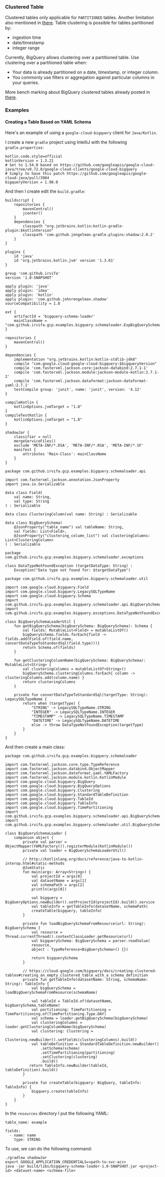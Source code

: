 ### Clustered Table

Clustered tables only applicable for `PARTITIONED` tables. Another limitation also mentioned in [there](https://cloud.google.com/bigquery/docs/creating-clustered-tables#limitations).
Table clustering is possible for tables partitioned by:
 
 - ingestion time
 - date/timestamp
 - integer range
                                                         
Currently, BigQuery allows clustering over a partitioned table. Use clustering over a partitioned table when:

- Your data is already partitioned on a date, timestamp, or integer column.
- You commonly use filters or aggregation against particular columns in your queries.

More bench marking about BigQuery clustered tables already posted in [there](https://medium.com/google-cloud/bigquery-optimized-cluster-your-tables-65e2f684594b).

### Examples

#### Creating a Table Based on YAML Schema

Here's an example of using a `google-cloud-bigquery` client for `Java/Kotlin`.

I create a new `gradle` project using IntelliJ with the following `gradle.properties`:

```aidl
kotlin.code.style=official
kotlinVersion = 1.3.21
# Set to 1.54.0 based on https://github.com/googleapis/google-cloud-java/tree/v0.72.0/google-cloud-clients/google-cloud-bigquery
# Simply to have this patch https://github.com/googleapis/google-cloud-java/pull/3984
bigqueryVersion = 1.98.0
```

And then I create edit the `build.gradle`:
```aidl
buildscript {
    repositories {
        mavenCentral()
        jcenter()
    }
    dependencies {
        classpath "org.jetbrains.kotlin:kotlin-gradle-plugin:$kotlinVersion"
        classpath 'com.github.jengelman.gradle.plugins:shadow:2.0.2'
    }
}

plugins {
    id 'java'
    id 'org.jetbrains.kotlin.jvm' version '1.3.61'
}

group 'com.github.irvifa'
version '1.0-SNAPSHOT'

apply plugin: 'java'
apply plugin: 'idea'
apply plugin: 'kotlin'
apply plugin: 'com.github.johnrengelman.shadow'
sourceCompatibility = 1.8

ext {
    artifactId = 'bigquery-schema-loader'
    mainClassName = "com.github.irvifa.gcp.examples.bigquery.schemaloader.ExpBigQuerySchemaLoader"
}

repositories {
    mavenCentral()
}

dependencies {
    implementation "org.jetbrains.kotlin:kotlin-stdlib-jdk8"
    compile "com.google.cloud:google-cloud-bigquery:$bigqueryVersion"
    compile 'com.fasterxml.jackson.core:jackson-databind:2.7.1-1'
    compile 'com.fasterxml.jackson.module:jackson-module-kotlin:2.7.1-2'
    compile 'com.fasterxml.jackson.dataformat:jackson-dataformat-yaml:2.7.1'
    testCompile group: 'junit', name: 'junit', version: '4.12'
}

compileKotlin {
    kotlinOptions.jvmTarget = "1.8"
}
compileTestKotlin {
    kotlinOptions.jvmTarget = "1.8"
}

shadowJar {
    classifier = null
    mergeServiceFiles()
    exclude 'META-INF/*.DSA', 'META-INF/*.RSA', 'META-INF/*.SF'
    manifest {
        attributes 'Main-Class': mainClassName
    }
}
```


```aidl
package com.github.irvifa.gcp.examples.bigquery.schemaloader.api

import com.fasterxml.jackson.annotation.JsonProperty
import java.io.Serializable

data class Field(
    val name: String,
    val type: String
) : Serializable

data class ClusteringColumn(val name: String) : Serializable

data class BigQuerySchema(
    @JsonProperty("table_name") val tableName: String,
    val fields: List<Field>,
    @JsonProperty("clustering_column_list") val clusteringColumns: List<ClusteringColumn>
) : Serializable
```

```aidl
package com.github.irvifa.gcp.examples.bigquery.schemaloader.exceptions

class DataTypeNotFoundException (targetDataType: String) :
    Exception("Data type not found for: $targetDataType")
```

```aidl
package com.github.irvifa.gcp.examples.bigquery.schemaloader.util

import com.google.cloud.bigquery.Field
import com.google.cloud.bigquery.LegacySQLTypeName
import com.google.cloud.bigquery.Schema
import com.github.irvifa.gcp.examples.bigquery.schemaloader.api.BigQuerySchema
import com.github.irvifa.gcp.examples.bigquery.exceptions.DataTypeNotFoundException

class BigQuerySchemaLoaderUtil {
    fun getBigQuerySchema(bigQuerySchema: BigQuerySchema): Schema {
        val fields: MutableList<Field> = mutableListOf()
        bigQuerySchema.fields.forEach{field -> fields.add(Field.of(field.name, convertDataTypeToStandardSql(field.type)))}
        return Schema.of(fields)
    }

    fun getClusteringColumnName(bigQuerySchema: BigQuerySchema): MutableList<String> {
        val clusteringColumns = mutableListOf<String>()
        bigQuerySchema.clusteringColumns.forEach{ column -> clusteringColumns.add(column.name) }
        return clusteringColumns
    }

    private fun convertDataTypeToStandardSql(targetType: String): LegacySQLTypeName {
        return when (targetType) {
            "STRING" -> LegacySQLTypeName.STRING
            "INTEGER" -> LegacySQLTypeName.INTEGER
            "TIMESTAMP" -> LegacySQLTypeName.TIMESTAMP
            "DATETIME" -> LegacySQLTypeName.DATETIME
            else -> throw DataTypeNotFoundException(targetType)
        }
    }
}
```

And then create a main class:

```aidl
package com.github.irvifa.gcp.examples.bigquery.schemaloader

import com.fasterxml.jackson.core.type.TypeReference
import com.fasterxml.jackson.databind.ObjectMapper
import com.fasterxml.jackson.dataformat.yaml.YAMLFactory
import com.fasterxml.jackson.module.kotlin.KotlinModule
import com.google.cloud.bigquery.BigQuery
import com.google.cloud.bigquery.BigQueryOptions
import com.google.cloud.bigquery.Clustering
import com.google.cloud.bigquery.StandardTableDefinition
import com.google.cloud.bigquery.TableId
import com.google.cloud.bigquery.TableInfo
import com.google.cloud.bigquery.TimePartitioning
import com.github.irvifa.gcp.examples.bigquery.schemaloader.api.BigQuerySchema
import com.github.irvifa.gcp.examples.bigquery.schemaloader.util.BigQuerySchemaLoaderUtil

class BigQuerySchemaLoader {
    companion object {
        private val parser = ObjectMapper(YAMLFactory()).registerModule(KotlinModule())
        private val loader = BigQuerySchemaLoaderUtil()

        // http://kotlinlang.org/docs/reference/java-to-kotlin-interop.html#static-methods
        @JvmStatic
        fun main(args: Array<String>) {
            val projectId = args[0]
            val datasetName = args[1]
            val schemaPath = args[2]
            println(args[0])

            val bigquery = BigQueryOptions.newBuilder().setProjectId(projectId).build().service
            val tableInfo = getTableInfo(datasetName, schemaPath)
            createTable(bigquery, tableInfo)
        }

        private fun loadBigQuerySchemaFromResource(url: String): BigQuerySchema {
            val resource = Thread.currentThread().contextClassLoader.getResource(url)
            val bigquerySchema: BigQuerySchema = parser.readValue(
            resource,
            object : TypeReference<BigQuerySchema>() {})

            return bigquerySchema
        }

        // https://cloud.google.com/bigquery/docs/creating-clustered-tables#creating_an_empty_clustered_table_with_a_schema_definition
        private fun getTableInfo(datasetName: String, schemaName: String): TableInfo {
            val bigQuerySchema = loadBigQuerySchemaFromResource(schemaName)

            val tableId = TableId.of(datasetName, bigQuerySchema.tableName)
            val partitioning: TimePartitioning = TimePartitioning.of(TimePartitioning.Type.DAY)
            val schema = loader.getBigQuerySchema(bigQuerySchema)
            val clusteringColumns = loader.getClusteringColumnName(bigQuerySchema)
            val clustering: Clustering =
                Clustering.newBuilder().setFields(clusteringColumns).build()
            val tableDefinition = StandardTableDefinition.newBuilder()
                .setSchema(schema)
                .setTimePartitioning(partitioning)
                .setClustering(clustering)
                .build()
           return TableInfo.newBuilder(tableId, tableDefinition).build()
        }

        private fun createTable(bigquery: BigQuery, tableInfo: TableInfo) {
            bigquery.create(tableInfo)
        }
    }
}
```

In the `resources` directory I put the following YAML:

```aidl
table_name: example

fields:
  - name: name
    type: STRING
```

To use, we can do the following command:

```aidl
./gradlew shadowJar
export GOOGLE_APPLICATION_CREDENTIALS=<path-to-svc-acc>
java -jar build/libs/bigquery-schema-loader-1.0-SNAPSHOT.jar <project-id> <dataset-name> <schema-file>
```

